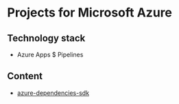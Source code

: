 # Projects for Microsoft Azure

## Technology stack
* Azure Apps $ Pipelines
	
## Content
- [azure-dependencies-sdk](/azure-dependencies-sdk/azure-dependencies-sdk.md)
